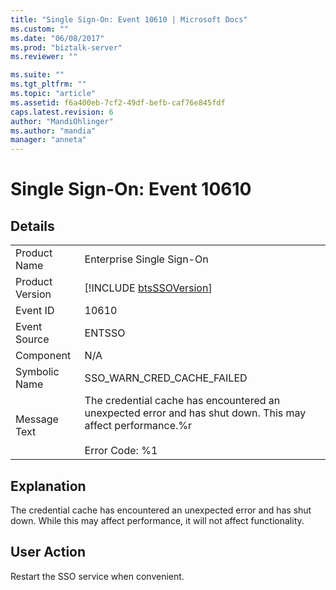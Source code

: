 ```yaml
---
title: "Single Sign-On: Event 10610 | Microsoft Docs"
ms.custom: ""
ms.date: "06/08/2017"
ms.prod: "biztalk-server"
ms.reviewer: ""

ms.suite: ""
ms.tgt_pltfrm: ""
ms.topic: "article"
ms.assetid: f6a400eb-7cf2-49df-befb-caf76e845fdf
caps.latest.revision: 6
author: "MandiOhlinger"
ms.author: "mandia"
manager: "anneta"
---
```

# Single Sign-On: Event 10610
## Details  
  
|                 |                                                                                                                                       |
|-----------------|---------------------------------------------------------------------------------------------------------------------------------------|
|  Product Name   |                                                       Enterprise Single Sign-On                                                       |
| Product Version |                                      [!INCLUDE [btsSSOVersion](../includes/btsssoversion-md.md)]                                      |
|    Event ID     |                                                                 10610                                                                 |
|  Event Source   |                                                                ENTSSO                                                                 |
|    Component    |                                                                  N/A                                                                  |
|  Symbolic Name  |                                                      SSO_WARN_CRED_CACHE_FAILED                                                       |
|  Message Text   | The credential cache has encountered an unexpected error and has shut down. This may affect performance.%r<br /><br /> Error Code: %1 |
  
## Explanation  
 The credential cache has encountered an unexpected error and has shut down. While this may affect performance, it will not affect functionality.  
  
## User Action  
 Restart the SSO service when convenient.